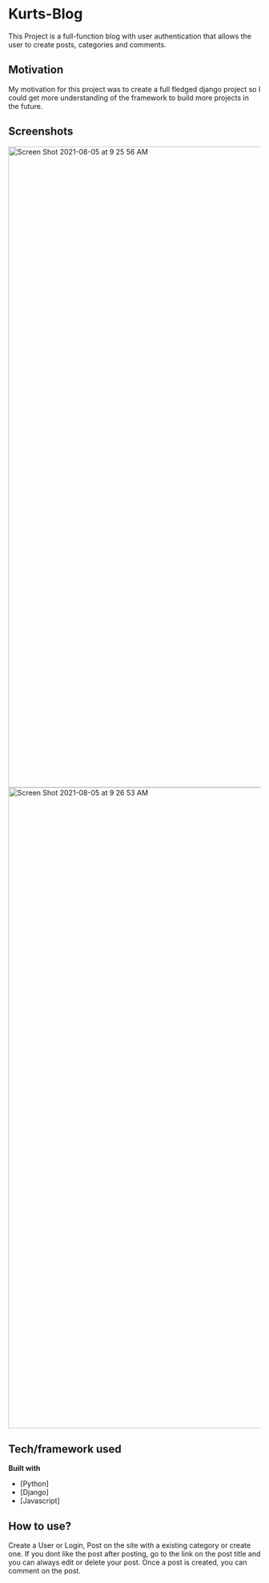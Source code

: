 # Kurts-Blog
This Project is a full-function blog with user authentication that allows the user to create posts, categories and comments.
## Motivation
My motivation for this project was to create a full fledged django project so I could get more understanding of the framework to build more projects in the future.
## Screenshots
<img width="1280" alt="Screen Shot 2021-08-05 at 9 25 56 AM" src="https://user-images.githubusercontent.com/67336625/128361357-7ca591fd-ec58-49ca-a86e-b2016c51b7ad.png">
<img width="1280" alt="Screen Shot 2021-08-05 at 9 26 53 AM" src="https://user-images.githubusercontent.com/67336625/128361365-26a9ea36-737b-4cca-b96a-9291e254245d.png">

## Tech/framework used

<b>Built with</b>
- [Python]
- [Django]
- [Javascript]

## How to use?
Create a User or Login, Post on the site with a existing category or create one. If you dont like the post after posting, go to the link on the post title and you can always edit or delete your post. 
Once a post is created, you can comment on the post.

